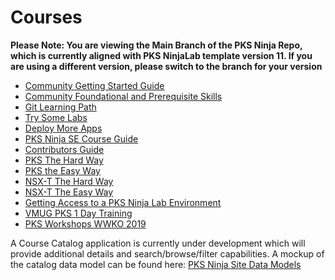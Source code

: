# Courses
**Please Note: You are viewing the Main Branch of the PKS Ninja Repo, which is currently aligned with PKS NinjaLab template version 11. If you are using a different version, please switch to the branch for your version**

- [Community Getting Started Guide](https://github.com/CNA-Tech/PKS-Ninja/tree/master/Courses/GettingStarted-GS3861)
- [Community Foundational and Prerequisite Skills](https://github.com/CNA-Tech/PKS-Ninja/tree/master/Courses/FoundationalSkills-FS8954)
- [Git Learning Path](https://github.com/CNA-Tech/PKS-Ninja/tree/master/Courses/GitLearningPath-GP5125)
- [Try Some Labs](https://github.com/CNA-Tech/PKS-Ninja/tree/master/Courses/CommunityLabs-CL7056)
- [Deploy More Apps](https://github.com/CNA-Tech/PKS-Ninja/tree/master/Courses/DeployMoreApps-DA6020)
- [PKS Ninja SE Course Guide](https://github.com/CNA-Tech/PKS-Ninja/tree/master/Courses/PksNinjaSe-NI6310)
- [Contributors Guide](https://github.com/CNA-Tech/PKS-Ninja/tree/master/Courses/ContributorsGuide-CG2415)
- [PKS The Hard Way](https://github.com/CNA-Tech/PKS-Ninja/tree/master/Courses/PksTheHardWay-PH7885)
- [PKS the Easy Way](https://github.com/CNA-Tech/PKS-Ninja/tree/master/Courses/PksTheEasyWay-PE6650)
- [NSX-T The Hard Way](https://github.com/CNA-Tech/PKS-Ninja/tree/master/Staging/LabGuides/NsxtManualInstall-IN1497)
- [NSX-T The Easy Way](https://github.com/CNA-Tech/PKS-Ninja/tree/master/LabGuides/NsxtPipelineInstall-IN7016)
- [Getting Access to a PKS Ninja Lab Environment](https://github.com/CNA-Tech/PKS-Ninja/tree/master/Courses/GetLabAccess-LA8528)
- [VMUG PKS 1 Day Training](https://github.com/CNA-Tech/PKS-Ninja/tree/master/Courses/VMUGPKS1Day-VG6055)
- [PKS Workshops WWKO 2019](https://github.com/CNA-Tech/PKS-Ninja/tree/master/Courses/wwko2019)

A Course Catalog application is currently under development which will provide additional details and search/browse/filter capabilities. A mockup of the catalog data model can be found here: [PKS Ninja Site Data Models](https://docs.google.com/spreadsheets/d/1ZhozDjFc5TGcbKe6a4PZ0EU4uYCWJ-ujuG2GTP0Agrk/edit?usp=sharing)
